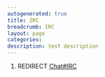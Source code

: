 ```yaml
---
autogenerated: true
title: IRC
breadcrumb: IRC
layout: page
categories: 
description: test description
---
```


1.  REDIRECT [Chat\#IRC](Chat#IRC )
